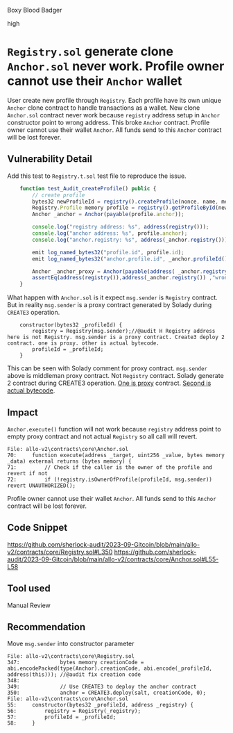 Boxy Blood Badger

high

# `Registry.sol` generate clone `Anchor.sol` never work. Profile owner cannot use their `Anchor` wallet

User create new profile through `Registry`. Each profile have its own unique `Anchor` clone contract to handle transactions as a wallet.
New clone `Anchor.sol` contract never work because `registry` address setup in `Anchor` constructor point to wrong address.
This broke `Anchor` contract. Profile owner cannot use their wallet `Anchor`. All funds send to this `Anchor` contract will be lost forever.

## Vulnerability Detail

Add this test to `Registry.t.sol` test file to reproduce the issue.

```js
    function test_Audit_createProfile() public {
        // create profile
        bytes32 newProfileId = registry().createProfile(nonce, name, metadata, profile1_owner(), profile1_members());
        Registry.Profile memory profile = registry().getProfileById(newProfileId);
        Anchor _anchor = Anchor(payable(profile.anchor));

        console.log("registry address: %s", address(registry()));
        console.log("anchor address: %s", profile.anchor);
        console.log("anchor.registry: %s", address(_anchor.registry()));

        emit log_named_bytes32("profile.id", profile.id);
        emit log_named_bytes32("anchor.profile.id", _anchor.profileId());

        Anchor _anchor_proxy = Anchor(payable(address( _anchor.registry())));
        assertEq(address(registry()),address(_anchor.registry()) ,"wrong anchor registry");
    }
```

What happen with `Anchor.sol` is it expect `msg.sender` is `Registry` contract. But in reality `msg.sender` is a proxy contract generated by Solady during `CREATE3` operation.

```solidity
    constructor(bytes32 _profileId) {
        registry = Registry(msg.sender);//@audit H Registry address here is not Registry. msg.sender is a proxy contract. Create3 deploy 2 contract. one is proxy. other is actual bytecode.
        profileId = _profileId;
    }
```

This can be seen with Solady comment for proxy contract. `msg.sender` above is middleman proxy contract. Not `Registry` contract. Solady generate 2 contract during CREATE3 operation. [One is proxy](https://github.com/Vectorized/solady/blob/62301983801a898fcfaad6fa492f21350d31b5aa/src/utils/CREATE3.sol#L34) contract. [Second is actual bytecode](https://github.com/Vectorized/solady/blob/62301983801a898fcfaad6fa492f21350d31b5aa/src/utils/CREATE3.sol#L72).

## Impact

`Anchor.execute()` function will not work because `registry` address point to empty proxy contract and not actual `Registry` so all call will revert.
```solidity
File: allo-v2\contracts\core\Anchor.sol
70:     function execute(address _target, uint256 _value, bytes memory _data) external returns (bytes memory) {
71:         // Check if the caller is the owner of the profile and revert if not
72:         if (!registry.isOwnerOfProfile(profileId, msg.sender)) revert UNAUTHORIZED();
```
Profile owner cannot use their wallet `Anchor`. All funds send to this `Anchor` contract will be lost forever.
## Code Snippet


https://github.com/sherlock-audit/2023-09-Gitcoin/blob/main/allo-v2/contracts/core/Registry.sol#L350
https://github.com/sherlock-audit/2023-09-Gitcoin/blob/main/allo-v2/contracts/core/Anchor.sol#L55-L58

## Tool used

Manual Review

## Recommendation

Move `msg.sender` into constructor parameter
```solidity
File: allo-v2\contracts\core\Registry.sol
347:             bytes memory creationCode = abi.encodePacked(type(Anchor).creationCode, abi.encode(_profileId, address(this))); //@audit fix creation code
348: 
349:             // Use CREATE3 to deploy the anchor contract
350:             anchor = CREATE3.deploy(salt, creationCode, 0); 
File: allo-v2\contracts\core\Anchor.sol
55:     constructor(bytes32 _profileId, address _registry) {
56:         registry = Registry(_registry);
57:         profileId = _profileId;
58:     }
```